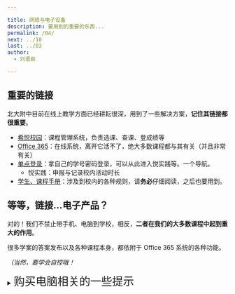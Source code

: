 ```yaml
---

title: 网络与电子设备
description: 要用到的重要的东西...
permalink: /04/
next: ../10
last: ../03
author:
  - 刘语辰

---
```


## 重要的链接

北大附中目前在线上教学方面已经耕耘很深，用到了一些解决方案，**记住其链接都很重要**。

- [希悦校园](https://bdfz.seiue.com)：课程管理系统，负责选课、查课、登成绩等
- [Office 365](https://office.com)：在线系统，离开它活不了，绝大多数课程都与其有关（并且非常有关）
- [单点登录](bdfz-cas.pkuschool.edu.cn)：拿自己的学号密码登录，可以从此进入悦实践等。一个导航。
  - 悦实践：申报与记录校内活动时长
- [学生、课程手册](http://www.pkuschool.edu.cn/shouce/xiaoli_01.html)：涉及到校内的各种规则，请**务必**仔细阅读，之后也要用到。

## 等等，链接...电子产品？

对的！我们不禁止带手机、电脑到学校，相反，**二者在我们的大多数课程中起到重大的作用**。

很多学案的答案发布以及各种课程本身，都依附于 Office 365 系统的各种功能。

*（当然，要学会自控哦！*


  <details><summary><span style="font-size: 25px">购买电脑相关的一些提示</span></summary>
   <p>电脑之间的参数比较多，且其细节也是非常多。在这里简单说一下各参数的意义（以及重点的不能买参数，以“黑名单”标记）</p>
<h5 id="CPU电脑的处理器">CPU：电脑的处理器。</h5>
<p>做电脑能处理的很多事情，并且一般自带核显</p>
<h6 id="黑名单">黑名单</h6>
  <p>Intel 6代及以前的处理器（形如: iX 6XXX）、型号末尾带Y的处理器（除非你根本没有任何性能要求）</p>
<p>【续航问题】游戏本常用的标压处理器（末尾为H）会带来更差的续航</p>
<h5 id="显卡处理图形内容">显卡：处理图形内容。</h5>
<p>核显（核心显卡）也能满足诸多日常需要，没需求别上独显（独立显卡）</p>
<p>黑名单：940MX, MX110, MX130；这三个都是徒有其名却没性能</p>
<p>各个档次：</p>
<ul>
<li>集显：UHD620（英特尔）, Vega 10（AMD）</li>
<li>入门级独显（性能说得过去）：MX150, MX250（与前者区别不大）</li>
<li>游戏级独显（仅列举Nvidia家的产品）：GTX 10XX, GTX 16XX, RTX20XX</li>
</ul>
<p>【性能问题】独立显卡可能对电脑的CPU性能发挥产生影响，实际发挥与散热有关</p>
<p>【续航问题】独显会造成续航的一定损失</p>
<h5 id="屏幕显示图形内容">屏幕：显示图形内容。</h5>
<p>一般来讲，可以分为五档：</p>
<ul>
<li>差：45%NTSC TN 和 45%NTSC IPS 以下（或者干脆不标</li>
<li>中：72%NTSC （≠100%sRGB）</li>
<li>良：100%sRGB</li>
<li>优：良+分辨率高于1080p+偏色小</li>
<li>优+：出厂校色、P3、Adobe RGB...</li>
</ul>
<p>比较常玩游戏的话，建议使用 144hz 电竞屏幕</p>
<p>加分项：触控、亮度、比例3：2（不包括游戏本）</p>
<h5 id="做工">做工</h5>
<p>这个看个人喜好，一般与价格成正比。建议实际到店体验，<strong>进行比较</strong>。</p>
<h5 id="键盘与触摸板">键盘与触摸板</h5>
<p>没什么好说的，自己试试<strong>击键手感</strong>和<strong>键位</strong>（如果设计有大硬伤可能造成使用上不适）再决定就行了。</p>
<p>【加分项】键盘背光（晚上使用）、功能键</p>
<h5 id="接口">接口</h5>
<p>忌：只有一种接口，即 USB Type C（除非你是转接头爱好者）</p>
<p>【校内加分项】还有 Mini DisplayPort 接口的电脑，可以直接接投影仪</p>
<p>看自己需求决定，不要盲目跟随</p>
</details>
